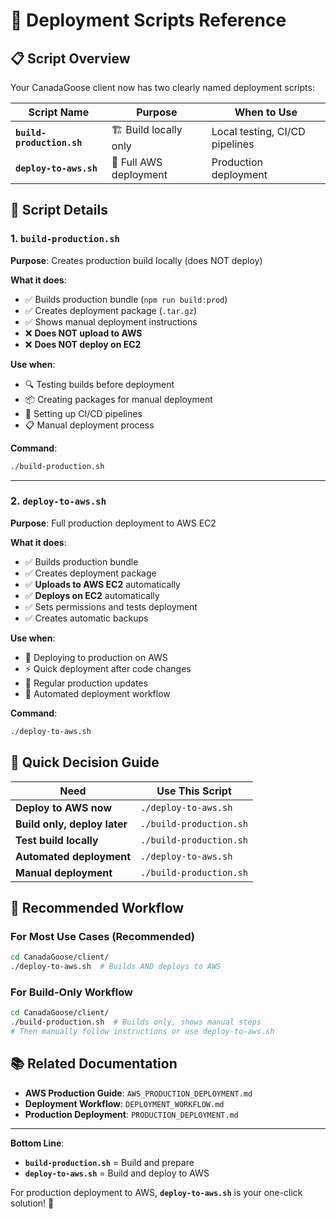# 🚀 Deployment Scripts Reference

## 📋 **Script Overview**

Your CanadaGoose client now has two clearly named deployment scripts:

| Script Name               | Purpose                | When to Use                    |
| ------------------------- | ---------------------- | ------------------------------ |
| **`build-production.sh`** | 🏗️ Build locally only  | Local testing, CI/CD pipelines |
| **`deploy-to-aws.sh`**    | 🚀 Full AWS deployment | Production deployment          |

## 🔧 **Script Details**

### **1. `build-production.sh`**

**Purpose**: Creates production build locally (does NOT deploy)

**What it does**:

- ✅ Builds production bundle (`npm run build:prod`)
- ✅ Creates deployment package (`.tar.gz`)
- ✅ Shows manual deployment instructions
- ❌ **Does NOT upload to AWS**
- ❌ **Does NOT deploy on EC2**

**Use when**:

- 🔍 Testing builds before deployment
- 📦 Creating packages for manual deployment
- 🧪 Setting up CI/CD pipelines
- 📋 Manual deployment process

**Command**:

```bash
./build-production.sh
```

---

### **2. `deploy-to-aws.sh`**

**Purpose**: Full production deployment to AWS EC2

**What it does**:

- ✅ Builds production bundle
- ✅ Creates deployment package
- ✅ **Uploads to AWS EC2** automatically
- ✅ **Deploys on EC2** automatically
- ✅ Sets permissions and tests deployment
- ✅ Creates automatic backups

**Use when**:

- 🚀 Deploying to production on AWS
- ⚡ Quick deployment after code changes
- 🔄 Regular production updates
- 🎯 Automated deployment workflow

**Command**:

```bash
./deploy-to-aws.sh
```

## 🎯 **Quick Decision Guide**

| Need                         | Use This Script         |
| ---------------------------- | ----------------------- |
| **Deploy to AWS now**        | `./deploy-to-aws.sh`    |
| **Build only, deploy later** | `./build-production.sh` |
| **Test build locally**       | `./build-production.sh` |
| **Automated deployment**     | `./deploy-to-aws.sh`    |
| **Manual deployment**        | `./build-production.sh` |

## 🚀 **Recommended Workflow**

### **For Most Use Cases (Recommended)**

```bash
cd CanadaGoose/client/
./deploy-to-aws.sh  # Builds AND deploys to AWS
```

### **For Build-Only Workflow**

```bash
cd CanadaGoose/client/
./build-production.sh  # Builds only, shows manual steps
# Then manually follow instructions or use deploy-to-aws.sh
```

## 📚 **Related Documentation**

- **AWS Production Guide**: `AWS_PRODUCTION_DEPLOYMENT.md`
- **Deployment Workflow**: `DEPLOYMENT_WORKFLOW.md`
- **Production Deployment**: `PRODUCTION_DEPLOYMENT.md`

---

**Bottom Line**:

- **`build-production.sh`** = Build and prepare
- **`deploy-to-aws.sh`** = Build and deploy to AWS

For production deployment to AWS, **`deploy-to-aws.sh`** is your one-click solution! 🎯
